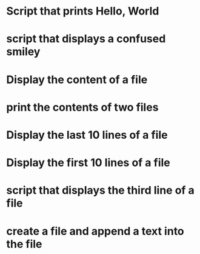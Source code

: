 # Script that prints Hello, World
# script that displays a confused smiley
# Display the content of a file
# print the contents of two files
# Display the last 10 lines of a file
# Display the first 10 lines of a file
# script that displays the third line of a file
# create a file and append a text into the file

